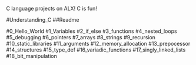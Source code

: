 C language projects on ALX!
C is fun!

#Understanding_C
##Readme

#0_Hello_World
#1_Variables
#2_if_else
#3_functions
#4_nested_loops
#5_debugging
#6_pointers
#7_arrays
#8_strings
#9_recursion
#10_static_libraries
#11_arguments
#12_memory_allocation
#13_prepocessor
#14_structures
#15_type_def
#16_variadic_functions
#17_singly_linked_lists
#18_bit_manipulation

























